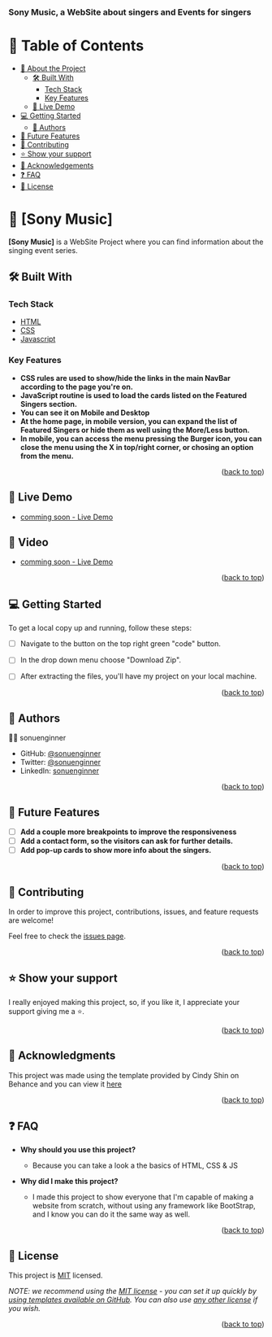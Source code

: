 

  <h3><b>Sony Music, a WebSite about singers  and Events for singers</b></h3>



# 📗 Table of Contents

- [📖 About the Project](#about-project)
  - [🛠 Built With](#built-with)
    - [Tech Stack](#tech-stack)
    - [Key Features](#key-features)
  - [🚀 Live Demo](#live-demo)
- [💻 Getting Started](#getting-started)
  - [👥 Authors](#authors)
- [🔭 Future Features](#future-features)
- [🤝 Contributing](#contributing)
- [⭐️ Show your support](#support)
- [🙏 Acknowledgements](#acknowledgements)
- [❓ FAQ](#faq)
- [📝 License](#license)

# 📖 [Sony Music] <a name="about-project"></a>

**[Sony Music]** is a WebSite Project where you can find information about the singing event series.

## 🛠 Built With <a name="built-with"></a>

### Tech Stack <a name="tech-stack"></a>

  <ul>
    <li><a href="https://developer.mozilla.org/en-US/docs/Web/HTML">HTML</a></li>
    <li><a href="https://developer.mozilla.org/en-US/docs/Web/CSS">CSS</a></li>
    <li><a href="https://developer.mozilla.org/en-US/docs/Web/JavaScript">Javascript</a></li>
  </ul>


### Key Features <a name="key-features"></a>

- **CSS rules are used to show/hide the links in the main NavBar according to the page you're on.**
- **JavaScript routine is used to load the cards listed on the Featured Singers section.**
- **You can see it on Mobile and Desktop**
- **At the home page, in mobile version, you can expand the list of Featured Singers or hide them as well using the More/Less button.**
- **In mobile, you can access the menu pressing the Burger icon, you can close the menu using the X in top/right corner, or chosing an option from the menu.**


<p align="right">(<a href="#readme-top">back to top</a>)</p>


## 🚀 Live Demo <a name="live-demo"></a>

- [comming soon - Live Demo]()

## 🚀 Video <a name="video"></a>

- [comming soon - Live Demo]()


<p align="right">(<a href="#readme-top">back to top</a>)</p>


## 💻 Getting Started <a name="getting-started"></a>

To get a local copy up and running, follow these steps:

- [ ] Navigate to the button on the top right green "code" button.
- [ ] In the drop down menu choose "Download Zip".
- [ ] After extracting the files, you'll have my project on your local machine.


<p align="right">(<a href="#readme-top">back to top</a>)</p>


## 👥 Authors <a name="authors"></a>

👨‍💻 sonuenginner

- GitHub: [@sonuenginner](https://github.com/sonuengineer)
- Twitter: [@sonuenginner](https://twitter.com/)
- LinkedIn: [sonuenginner](https://linkedin.com/in/)


<p align="right">(<a href="#readme-top">back to top</a>)</p>


## 🔭 Future Features <a name="future-features"></a>

- [ ] **Add a couple more breakpoints to improve the responsiveness**
- [ ] **Add a contact form, so the visitors can ask for further details.**
- [ ] **Add pop-up cards to show more info about the singers.**

<p align="right">(<a href="#readme-top">back to top</a>)</p>


## 🤝 Contributing <a name="contributing"></a>

In order to improve this project, contributions, issues, and feature requests are welcome!

Feel free to check the [issues page](../../issues/).


<p align="right">(<a href="#readme-top">back to top</a>)</p>


## ⭐️ Show your support <a name="support"></a>

I really enjoyed making this project, so, if you like it, I appreciate your support giving me a ⭐.


<p align="right">(<a href="#readme-top">back to top</a>)</p>


## 🙏 Acknowledgments <a name="acknowledgements"></a>

This project was made using the template provided by Cindy Shin on Behance and you can view it [here](https://www.behance.net/gallery/29845175/CC-Global-Summit-2015)


<p align="right">(<a href="#readme-top">back to top</a>)</p>

## ❓ FAQ <a name="faq"></a>

- **Why should you use this project?**

  - Because you can take a look a the basics of HTML, CSS & JS

- **Why did I make this project?**

  - I made this project to show everyone that I'm capable of making a website from scratch, without using any framework like BootStrap, and I know you can do it the same way as well.


<p align="right">(<a href="#readme-top">back to top</a>)</p>


## 📝 License <a name="license"></a>

This project is [MIT](./LICENSE) licensed.

_NOTE: we recommend using the [MIT license](https://choosealicense.com/licenses/mit/) - you can set it up quickly by [using templates available on GitHub](https://docs.github.com/en/communities/setting-up-your-project-for-healthy-contributions/adding-a-license-to-a-repository). You can also use [any other license](https://choosealicense.com/licenses/) if you wish._

<p align="right">(<a href="#readme-top">back to top</a>)</p>
